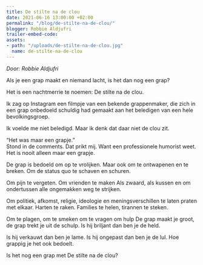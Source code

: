 ```yaml
---
title: De stilte na de clou
date: 2021-06-16 13:00:00 +02:00
permalink: "/blog/de-stilte-na-de-clou/"
blogger: Robbie Aldjufri
trailer-embed-code: 
assets:
- path: "/uploads/de-stilte-na-de-clou.jpg"
  name: de-stilte-na-de-clou
---
```


*Door: Robbie Aldjufri*

Als je een grap maakt
en niemand lacht,
is het dan nog een grap?  
 
Het is een nachtmerrie te noemen:
De stilte na de clou.  

Ik zag op Instagram een filmpje van een bekende grappenmaker,
die zich in een grap onbedoeld schuldig had gemaakt
aan het beledigen van een hele bevolkingsgroep.  

Ik voelde me niet beledigd.
Maar ik denk dat daar niet de clou zit.  

“Het was maar een grapje.”	 
Stond in de comments.
Dat prikt mij. 
Want een professionele humorist weet.
Het is nooit alleen maar een grapje.  

De grap is bedoeld om op te vrolijken. 
Maar ook om te ontwapenen en te breken. 
Om de status quo te schaven en schuren.  
 
Om pijn te vergeten. 
Om vrienden te maken
Als zwaard, als kussen en om ondertussen
alle ongemakken weg te strijken. 

Om politiek, afkomst, religie, ideologie en meningsverschillen
te laten praten met elkaar.
Harten te raken. 
Families te helen, tirannen te steken.  
 
Om te plagen, 
om te smeken om te vragen om hulp 
De grap maakt je groot, de grap trekt je uit de schulp. 
Is hij briljant dan ben je de held.  

Is hij verkauwt dan ben je lame.
Is hij ongepast dan ben je de lul. 
Hoe grappig je het ook bedoelt. 

Is het nog een grap met
De stilte na de clou?
